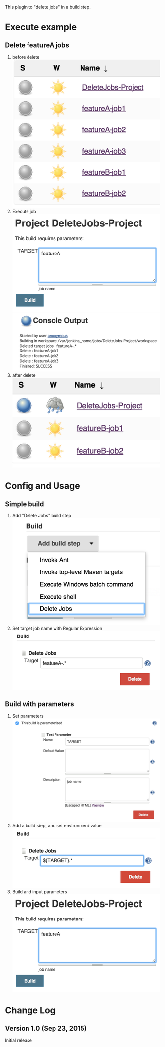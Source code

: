   
This plugin to "delete jobs" in a build step.

# Execute example

## Delete featureA jobs

1.  before delete  
    ![](docs/images/job-list1.png)
2.  Execute job  
    ![](docs/images/param3.png)  
    ![](docs/images/console1.png)
3.  after delete  
    ![](docs/images/job-list2.png)

# Config and Usage

## Simple build

1.  Add "Delete Jobs" build step  
    ![](docs/images/simple1.png)
2.  Set target job name with Regular Expression  
    ![](docs/images/simple2.png)

## Build with parameters

1.  Set parameters  
    ![](docs/images/param1.png)
2.  Add a build step, and set environment value  
    ![](docs/images/param2.png)
3.  Build and input parameters  
    ![](docs/images/param3.png)

# Change Log

## Version 1.0 (Sep 23, 2015)

Initial release
